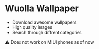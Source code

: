 # Wuolla Wallpaper

- Download awesome wallpapers
- High quality images
- Search through diffrent categories

⚠ Does not work on MIUI phones as of now
